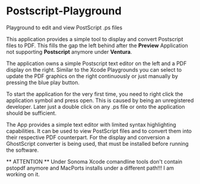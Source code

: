 # Postscript-Playground
Playground to edit and view PostScript .ps files


This application provides a simple tool to display and convert Postscript files to PDF. This fills the gap the left behind after the <b>Preview</b> Application not supporting <b>Postscript</b> anymore under <b>Ventura</b>. </p>
		
The application owns a simple Postscript text editor on the left and a PDF display on the right. Similar to the Xcode Playgrounds you can select to update the PDF graphics on the right continuously or just manually by pressing the blue play button. 

To start the application for the very first time, you need to right click the application symbol and press open. This is caused by being an unregistered developer. Later just a double click on any .ps file or onto the application should be sufficient.

The App provides a simple text editor with limited syntax highlighting capabilities. It can be used to view PostScript files and to convert them into their respective PDF counterpart. For the display and conversion a GhostScript converter is being used, that must be installed before running the software.

** ATTENTION ** Under Sonoma Xcode comandline tools don't contain pstopdf anymore and MacPorts installs under a different path!!! I am working on it.
